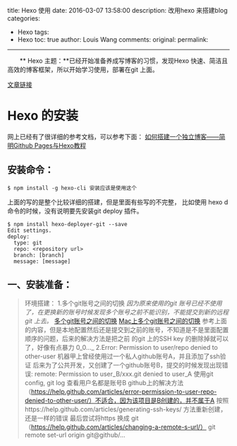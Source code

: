 title:  Hexo 使用
date: 2016-03-07 13:58:00
description: 改用hexo 来搭建blog
categories:
- Hexo
tags:
- Hexo
toc: true
author: Louis Wang
comments:
original:
permalink: 
---
　　** Hexo 主题：**已经开始准备养成写博客的习惯，发现Hexo 快速、简洁且高效的博客框架，所以开始学习使用，部署在git 上面。
<!-- more -->
[文章链接](http://luuman.github.io/2015/12/21/GitHub+Hexo/)   

Hexo 的安装 
========
          
网上已经有了很详细的参考文档，可以参考下面：
[如何搭建一个独立博客——简明Github Pages与Hexo教程](http://www.jianshu.com/p/05289a4bc8b2) 
## 安装命令：
```
$ npm install -g hexo-cli 安装应该是使用这个
```

上面的写的是整个比较详细的搭建，但是里面有些写的不完整，
比如使用 hexo d 命令的时候，没有说明要先安装git deploy 插件。
```
$ npm install hexo-deployer-git --save
Edit settings.
deploy:
  type: git
  repo: <repository url>
  branch: [branch]
  message: [message]
```


## 一、安装准备：
>环境搭建：
1.多个git账号之间的切换
*因为原来使用的git 账号已经不使用了，在更换新的账号时候发现多个账号之前不能识别，不能提交到新的远程git 上去。*
[多个git账号之间的切换](http://memoryboxes.github.io/blog/2014/12/07/duo-ge-gitzhang-hao-zhi-jian-de-qie-huan/) 
[Mac上多个git账号之间的切换](http://blog.lessfun.com/blog/2014/06/11/two-github-account-in-one-client/) 
    参考上面的内容，但是本地配置然后还是提交到之前的账号，不知道是不是里面配置顺序的问题，后来的解决方法是把之前
    的git 上的SSH key 的删除掉就可以了，好像有点暴力 0_0..._
2.Error: Permission to user/repo denied to other-user
    机器甲上曾经使用过一个私人github账号A，并且添加了ssh验证
    后来为了公共开发，又创建了一个github账号B，提交的时候发现出现错误: remote: Permission to user_B/xxx.git denied to user_A
    使用git config, git log 查看用户名都是账号B
    github上的解决方法（https://help.github.com/articles/error-permission-to-user-repo-denied-to-other-user/）不适合，因为该项目是B创建的，并不属于A 
    按照https://help.github.com/articles/generating-ssh-keys/ 方法重新创建，还是一样的错误
    最后尝试将https 换成 git （https://help.github.com/articles/changing-a-remote-s-url/）
    git remote set-url origin git@github/...     



